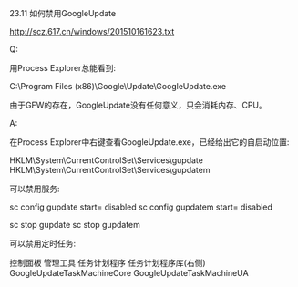23.11 如何禁用GoogleUpdate

http://scz.617.cn/windows/201510161623.txt

Q:

用Process Explorer总能看到:

C:\Program Files (x86)\Google\Update\GoogleUpdate.exe

由于GFW的存在，GoogleUpdate没有任何意义，只会消耗内存、CPU。

A:

在Process Explorer中右键查看GoogleUpdate.exe，已经给出它的自启动位置:

HKLM\System\CurrentControlSet\Services\gupdate
HKLM\System\CurrentControlSet\Services\gupdatem

可以禁用服务:

sc config gupdate start= disabled
sc config gupdatem start= disabled

sc stop gupdate
sc stop gupdatem

可以禁用定时任务:

控制面板
    管理工具
        任务计划程序
            任务计划程序库(右侧)
                GoogleUpdateTaskMachineCore
                GoogleUpdateTaskMachineUA